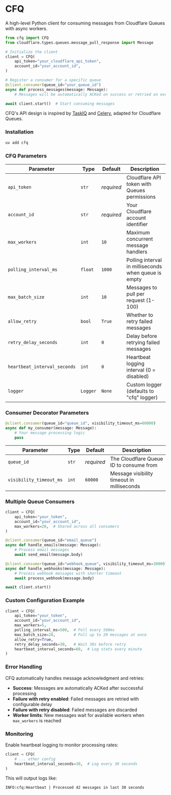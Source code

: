 # CFQ

A high-level Python client for consuming messages from Cloudflare Queues with async workers.

```python
from cfq import CFQ
from cloudflare.types.queues.message_pull_response import Message

# Initialize the client
client = CFQ(
    api_token="your_cloudflare_api_token",
    account_id="your_account_id",
)

# Register a consumer for a specific queue
@client.consumer(queue_id="your_queue_id")
async def process_messages(message: Message):
    # Messages will be automatically ACKed on success or retried on exceptions.

await client.start()  # Start consuming messages
```

CFQ's API design is inspired by [TaskIQ](https://github.com/taskiq-python/taskiq) and [Celery](https://github.com/celery/celery), adapted for Cloudflare Queues.

### Installation

```bash
uv add cfq
```

### CFQ Parameters

| Parameter | Type | Default | Description |
|-----------|------|---------|-------------|
| `api_token` | `str` | *required* | Cloudflare API token with Queues permissions |
| `account_id` | `str` | *required* | Your Cloudflare account identifier |
| `max_workers` | `int` | `10` | Maximum concurrent message handlers |
| `polling_interval_ms` | `float` | `1000` | Polling interval in milliseconds when queue is empty |
| `max_batch_size` | `int` | `10` | Messages to pull per request (1-100) |
| `allow_retry` | `bool` | `True` | Whether to retry failed messages |
| `retry_delay_seconds` | `int` | `0` | Delay before retrying failed messages |
| `heartbeat_interval_seconds` | `int` | `0` | Heartbeat logging interval (0 = disabled) |
| `logger` | `Logger` | `None` | Custom logger (defaults to "cfq" logger) |

### Consumer Decorator Parameters

```python
@client.consumer(queue_id="queue_id", visibility_timeout_ms=60000)
async def my_consumer(message: Message):
    # Your message processing logic
    pass
```

| Parameter | Type | Default | Description |
|-----------|------|---------|-------------|
| `queue_id` | `str` | *required* | The Cloudflare Queue ID to consume from |
| `visibility_timeout_ms` | `int` | `60000` | Message visibility timeout in milliseconds |


### Multiple Queue Consumers

```python
client = CFQ(
    api_token="your_token",
    account_id="your_account_id",
    max_workers=20,  # Shared across all consumers
)

@client.consumer(queue_id="email_queue")
async def handle_emails(message: Message):
    # Process email messages
    await send_email(message.body)

@client.consumer(queue_id="webhook_queue", visibility_timeout_ms=30000)
async def handle_webhooks(message: Message):
    # Process webhook messages with shorter timeout
    await process_webhook(message.body)

await client.start()
```

### Custom Configuration Example

```python
client = CFQ(
    api_token="your_token",
    account_id="your_account_id",
    max_workers=5,
    polling_interval_ms=500,  # Poll every 500ms
    max_batch_size=20,        # Pull up to 20 messages at once
    allow_retry=True,
    retry_delay_seconds=30,   # Wait 30s before retry
    heartbeat_interval_seconds=60,  # Log stats every minute
)
```

### Error Handling

CFQ automatically handles message acknowledgment and retries:

- **Success**: Messages are automatically ACKed after successful processing
- **Failure with retry enabled**: Failed messages are retried with configurable delay
- **Failure with retry disabled**: Failed messages are discarded
- **Worker limits**: New messages wait for available workers when `max_workers` is reached

### Monitoring

Enable heartbeat logging to monitor processing rates:

```python
client = CFQ(
    # ... other config
    heartbeat_interval_seconds=30,  # Log every 30 seconds
)
```

This will output logs like:
```
INFO:cfq:Heartbeat | Processed 42 messages in last 30 seconds
```